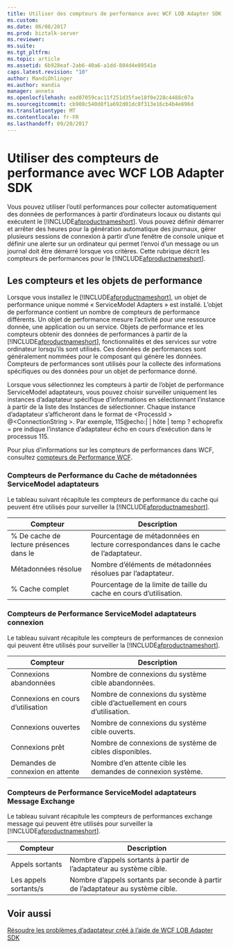 ```yaml
---
title: Utiliser des compteurs de performance avec WCF LOB Adapter SDK | Documents Microsoft
ms.custom: 
ms.date: 06/08/2017
ms.prod: biztalk-server
ms.reviewer: 
ms.suite: 
ms.tgt_pltfrm: 
ms.topic: article
ms.assetid: 6b928eaf-2ab6-40a6-a1dd-804d4e89541e
caps.latest.revision: "10"
author: MandiOhlinger
ms.author: mandia
manager: anneta
ms.openlocfilehash: ead07059cac11f251d35fae18f0e228c4488c07a
ms.sourcegitcommit: cb908c540d8f1a692d01dc8f313e16cb4b4e696d
ms.translationtype: MT
ms.contentlocale: fr-FR
ms.lasthandoff: 09/20/2017
---
```

# <a name="use-performance-counters-with-the-wcf-lob-adapter-sdk"></a>Utiliser des compteurs de performance avec WCF LOB Adapter SDK
Vous pouvez utiliser l’outil performances pour collecter automatiquement des données de performances à partir d’ordinateurs locaux ou distants qui exécutent le [!INCLUDE[afproductnameshort](../../includes/afproductnameshort-md.md)]. Vous pouvez définir démarrer et arrêter des heures pour la génération automatique des journaux, gérer plusieurs sessions de connexion à partir d’une fenêtre de console unique et définir une alerte sur un ordinateur qui permet l’envoi d’un message ou un journal doit être démarré lorsque vos critères. Cette rubrique décrit les compteurs de performances pour le [!INCLUDE[afproductnameshort](../../includes/afproductnameshort-md.md)].  
  
## <a name="performance-objects-and-counters"></a>Les compteurs et les objets de performance  
 Lorsque vous installez le [!INCLUDE[afproductnameshort](../../includes/afproductnameshort-md.md)], un objet de performance unique nommé « ServiceModel Adapters » est installé. L’objet de performance contient un nombre de compteurs de performance différents. Un objet de performance mesure l’activité pour une ressource donnée, une application ou un service. Objets de performance et les compteurs obtenir des données de performances à partir de la [!INCLUDE[afproductnameshort](../../includes/afproductnameshort-md.md)], fonctionnalités et des services sur votre ordinateur lorsqu’ils sont utilisés. Ces données de performances sont généralement nommées pour le composant qui génère les données. Compteurs de performances sont utilisés pour la collecte des informations spécifiques ou des données pour un objet de performance donné.  
  
 Lorsque vous sélectionnez les compteurs à partir de l’objet de performance ServiceModel adaptateurs, vous pouvez choisir surveiller uniquement les instances d’adaptateur spécifique d’informations en sélectionnant l’instance à partir de la liste des Instances de sélectionner. Chaque instance d’adaptateur s’afficheront dans le format de \<ProcessId > @\<ConnectionString >. Par exemple, 115@echo:&#124; &#124; hôte &#124; temp ? echoprefix = pre indique l’instance d’adaptateur écho en cours d’exécution dans le processus 115.  
  
 Pour plus d’informations sur les compteurs de performances dans WCF, consultez [compteurs de Performance WCF](https://msdn.microsoft.com/library/ms735098.aspx).
  
### <a name="servicemodel-adapters-metadata-cache-performance-counters"></a>Compteurs de Performance du Cache de métadonnées ServiceModel adaptateurs  
 Le tableau suivant récapitule les compteurs de performance du cache qui peuvent être utilisés pour surveiller la [!INCLUDE[afproductnameshort](../../includes/afproductnameshort-md.md)].  
  
|Compteur| Description|  
|-------------|-----------------|  
|% De cache de lecture présences dans le|Pourcentage de métadonnées en lecture correspondances dans le cache de l’adaptateur.|  
|Métadonnées résolue|Nombre d’éléments de métadonnées résolues par l’adaptateur.|  
|% Cache complet|Pourcentage de la limite de taille du cache en cours d’utilisation.|  
  
### <a name="servicemodel-adapters-connection-performance-counters"></a>Compteurs de Performance ServiceModel adaptateurs connexion  
 Le tableau suivant récapitule les compteurs de performances de connexion qui peuvent être utilisés pour surveiller la [!INCLUDE[afproductnameshort](../../includes/afproductnameshort-md.md)].  
  
|Compteur| Description|  
|-------------|-----------------|  
|Connexions abandonnées|Nombre de connexions du système cible abandonnées.|  
|Connexions en cours d’utilisation|Nombre de connexions du système cible d’actuellement en cours d’utilisation.|  
|Connexions ouvertes|Nombre de connexions du système cible ouverts.|  
|Connexions prêt|Nombre de connexions de système de cibles disponibles.|  
|Demandes de connexion en attente|Nombre d’en attente cible les demandes de connexion système.|  
  
### <a name="servicemodel-adapters-message-exchange-performance-counters"></a>Compteurs de Performance ServiceModel adaptateurs Message Exchange  
 Le tableau suivant récapitule les compteurs de performances exchange message qui peuvent être utilisés pour surveiller la [!INCLUDE[afproductnameshort](../../includes/afproductnameshort-md.md)].  
  
|Compteur| Description|  
|-------------|-----------------|  
|Appels sortants|Nombre d’appels sortants à partir de l’adaptateur au système cible.|  
|Les appels sortants/s|Nombre d’appels sortants par seconde à partir de l’adaptateur au système cible.|  
  
## <a name="see-also"></a>Voir aussi  
 [Résoudre les problèmes d’adaptateur créé à l’aide de WCF LOB Adapter SDK](../../adapters-and-accelerators/wcf-lob-adapter-sdk/troubleshoot-adapter-created-using-the-wcf-lob-adapter-sdk.md)